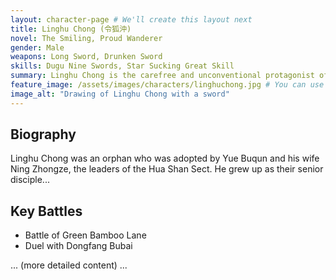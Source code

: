 ```yaml
---
layout: character-page # We'll create this layout next
title: Linghu Chong (令狐沖)
novel: The Smiling, Proud Wanderer
gender: Male
weapons: Long Sword, Drunken Sword
skills: Dugu Nine Swords, Star Sucking Great Skill
summary: Linghu Chong is the carefree and unconventional protagonist of Jin Yong's "The Smiling, Proud Wanderer". Known for his chivalry and unique swordsmanship...
feature_image: /assets/images/characters/linghuchong.jpg # You can use your feature image logic here!
image_alt: "Drawing of Linghu Chong with a sword"
---
```


## Biography

Linghu Chong was an orphan who was adopted by Yue Buqun and his wife Ning Zhongze, the leaders of the Hua Shan Sect. He grew up as their senior disciple...

## Key Battles

* Battle of Green Bamboo Lane
* Duel with Dongfang Bubai

... (more detailed content) ...

